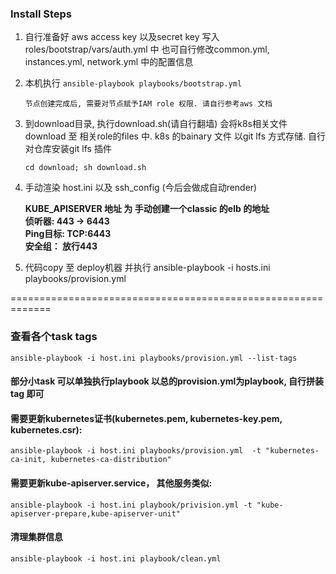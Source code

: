 ### Install Steps
1.  自行准备好 aws access key 以及secret key 写入 roles/bootstrap/vars/auth.yml 中
也可自行修改common.yml, instances.yml, network.yml 中的配置信息

2.  本机执行 `ansible-playbook playbooks/bootstrap.yml`

    `节点创建完成后, 需要对节点赋予IAM role 权限. 请自行参考aws 文档`
       
3.  到download目录, 执行download.sh(请自行翻墙) 会将k8s相关文件download 至 相关role的files 中.
    k8s 的bainary 文件 以git lfs 方式存储. 自行对仓库安装git lfs 插件

    `cd download; sh download.sh`
      
4. 手动渲染 host.ini 以及 ssh_config (今后会做成自动render) 

    **KUBE_APISERVER 地址 为 手动创建一个classic 的elb 的地址**    
    **侦听器: 443 -> 6443**  
    **Ping目标: TCP:6443**   
    **安全组： 放行443**
              
5. 代码copy 至 deploy机器 并执行
    ansible-playbook -i hosts.ini playbooks/provision.yml  

=============================================================
### 查看各个task tags
`ansible-playbook -i host.ini playbooks/provision.yml --list-tags`

#### 部分小task 可以单独执行playbook 以总的provision.yml为playbook, 自行拼装tag 即可

#### 需要更新kubernetes证书(kubernetes.pem, kubernetes-key.pem, kubernetes.csr):
    ansible-playbook -i host.ini playbooks/provision.yml  -t "kubernetes-ca-init, kubernetes-ca-distribution"
    
#### 需要更新kube-apiserver.service， 其他服务类似:
    ansible-playbook -i host.ini playbook/privision.yml -t "kube-apiserver-prepare,kube-apiserver-unit"
    
#### 清理集群信息
    ansible-playbook -i host.ini playbook/clean.yml    







